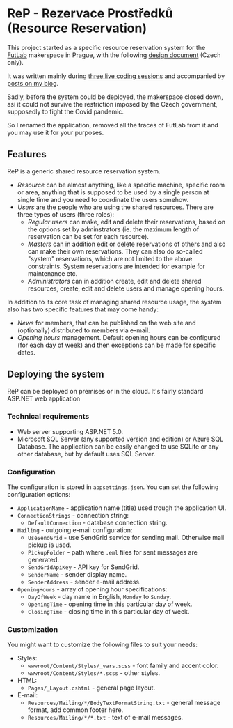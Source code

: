 ﻿# ReP - Rezervace Prostředků (Resource Reservation)

This project started as a specific resource reservation system for the [FutLab](https://www.futlab.cc) makerspace in Prague, with the following [design document](https://1drv.ms/w/s!Apo4M7bgM3zBz69X-y8zIZAgBQDN5w) (Czech only).

It was written mainly during [three live coding sessions](https://www.youtube.com/playlist?list=PLoOpAe_g1x4IxYK9A8aT0To60DF6IHTFl) and accompanied by [posts on my blog](https://www.altair.blog/2021/02/futlab).

Sadly, before the system could be deployed, the makerspace closed down, asi it could not survive the restriction imposed by the Czech government, supposedly to fight the Covid pandemic.

So I renamed the application, removed all the traces of FutLab from it and you may use it for your purposes.

## Features

ReP is a generic shared resource reservation system. 

* _Resource_ can be almost anything, like a specific machine, specific room or area, anything that is supposed to be used by a single person at single time and you need to coordinate the users somehow.
* _Users_ are the people who are using the shared resources. There are three types of users (three roles):
  * _Regular users_ can make, edit and delete their reservations, based on the options set by adminstrators (ie. the maximum length of reservation can be set for each resource).
  * _Masters_ can in addition edit or delete reservations of others and also can make their own reservations. They can also do so-called "system" reservations, which are not limited to the above constraints. System reservations are intended for example for maintenance etc.
  * _Administrators_ can in addition create, edit and delete shared resources, create, edit and delete users and manage opening hours.

In addition to its core task of managing shared resource usage, the system also has two specific features that may come handy:

* _News_ for members, that can be published on the web site and (optionally) distributed to members via e-mail.
* _Opening hours_ management. Default opening hours can be configured (for each day of week) and then exceptions can be made for specific dates.

## Deploying the system

ReP can be deployed on premises or in the cloud. It's fairly standard ASP.NET web application

### Technical requirements

* Web server supporting ASP.NET 5.0.
* Microsoft SQL Server (any supported version and edition) or Azure SQL Database. The application can be easily changed to use SQLite or any other database, but by default uses SQL Server.

### Configuration

The configuration is stored in `appsettings.json`. You can set the following configuration options:

* `ApplicationName` - application name (title) used trough the application UI.
* `ConnectionStrings` - connection string:
  * `DefaultConnection` - database connection string.
* `Mailing` - outgoing e-mail configuration:
  * `UseSendGrid` - use SendGrid service for sending mail. Otherwise mail pickup is used.
  * `PickupFolder` - path where `.eml` files for sent messages are generated.
  * `SendGridApiKey` - API key for SendGrid.
  * `SenderName` - sender display name.
  * `SenderAddress` - sender e-mail address.
* `OpeningHours` - array of opening hour specifications:
  * `DayOfWeek` - day name in English, `Monday` to `Sunday`.
  * `OpeningTime` - opening time in this particular day of week.
  * `ClosingTime` - closing time in this particular day of week.

### Customization

You might want to customize the following files to suit your needs:

* Styles:
  * `wwwroot/Content/Styles/_vars.scss` - font family and accent color.
  * `wwwroot/Content/Styles/*.scss` - other styles.
* HTML:
  * `Pages/_Layout.cshtml` - general page layout.
* E-mail:
  * `Resources/Mailing/*/BodyTextFormatString.txt` - general message format, add common footer here.
  * `Resources/Mailing/*/*.txt` - text of e-mail messages.